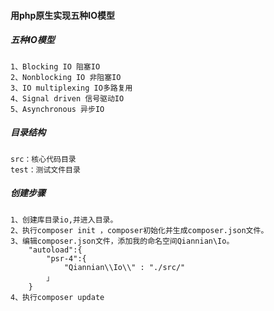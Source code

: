 #### 用php原生实现五种IO模型

##### 五种IO模型
    1、Blocking IO 阻塞IO
    2、Nonblocking IO 非阻塞IO
    3、IO multiplexing IO多路复用
    4、Signal driven 信号驱动IO
    5、Asynchronous 异步IO
    
 ##### 目录结构
    src：核心代码目录
    test：测试文件目录
    
 ##### 创建步骤
    1、创建库目录io,并进入目录。
    2、执行composer init ，composer初始化并生成composer.json文件。
    3、编辑composer.json文件，添加我的命名空间Qiannian\Io。
        "autoload":{
            "psr-4":{
                "Qiannian\\Io\\" : "./src/"
            」
        }
    4、执行composer update
   